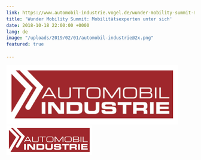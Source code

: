 ```yaml
---
link: https://www.automobil-industrie.vogel.de/wunder-mobility-summit-mobilitaetsexperten-unter-sich-a-767644/
title: 'Wunder Mobility Summit: Mobilitätsexperten unter sich'
date: 2018-10-18 22:00:00 +0000
lang: de
image: "/uploads/2019/02/01/automobil-industrie@2x.png"
featured: true

---
```

<img src="/uploads/2019/02/01/automobil-industrie@2x.png"><img src="/uploads/2019/02/01/automobil-industrie.png">